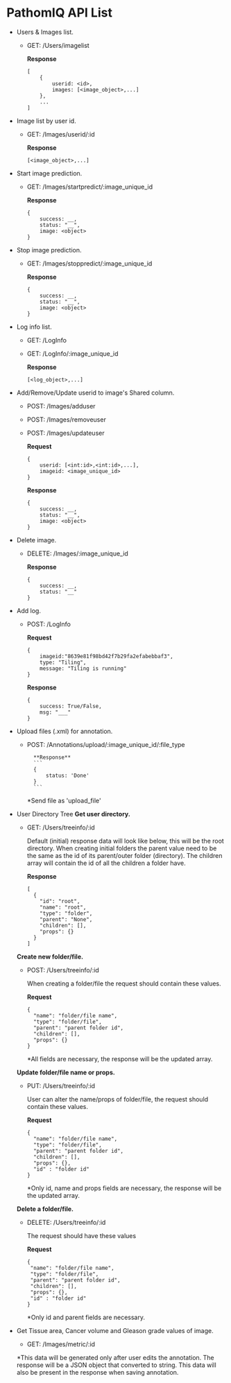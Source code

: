 # PathomIQ API List
- Users & Images list.
    - GET: /Users/imagelist
        
        **Response**
        ```
        [
            {
                userid: <id>,
                images: [<image_object>,...]
            },
            ...
        ]
        ```

- Image list by user id.
    - GET: /Images/userid/:id
        
        **Response**
        ```
        [<image_object>,...]
        ```

- Start image prediction.
    - GET: /Images/startpredict/:image_unique_id
        
        **Response**
        ```
        {
            success: __, 
            status: "__",
            image: <object>
        }
        ```
- Stop image prediction.
    - GET: /Images/stoppredict/:image_unique_id
        
        **Response**
        ```
        {
            success: __, 
            status: "__",
            image: <object>
        }
        ```

- Log info list.
    - GET: /LogInfo
    - GET: /LogInfo/:image_unique_id
        
        **Response**
        ```
        [<log_object>,...]
        ```

- Add/Remove/Update userid to image's Shared column.
    - POST: /Images/adduser
    - POST: /Images/removeuser
    - POST: /Images/updateuser
        
        **Request**
        ```
        {
            userid: [<int:id>,<int:id>,...],
            imageid: <image_unique_id>
        }
        ```

        **Response**
        ```
        {
            success: __,
            status: "__",
            image: <object>
        }
        ```
- Delete image.
    - DELETE: /Images/:image_unique_id
        
        **Response**
        ```
        {
            success: __,
            status: "__"
        }
        ```
        
- Add log.
    - POST: /LogInfo
    
        **Request**
        ```
        {
            imageid:"8639e81f98bd42f7b29fa2efabebbaf3",
            type: "Tiling",
            message: "Tiling is running"
        }
        ```
        
        **Response**
        ```
        {
            success: True/False,
            msg: "___"
        }
        ```
        
- Upload files (.xml) for annotation.
    - POST: /Annotations/upload/:image_unique_id/:file_type
      
            **Response**
            ```
            {
                status: 'Done'
            }
            ```
            
      *Send file as 'upload_file'
            
- User Directory Tree
    **Get user directory.**
    - GET: /Users/treeinfo/:id
        
        Default (initial) response data will look like below, this will be the root directory. When creating initial folders the parent value need to be the same as the id of its parent/outer folder (directory). The children array will contain the id of all the children a folder have. 
        
        **Response**
        ```
        [
          {
            "id": "root",
            "name": "root",
            "type": "folder",
            "parent": "None",
            "children": [],
            "props": {}
          }
        ]
        ```
        
    **Create new folder/file.**
    - POST: /Users/treeinfo/:id
        
        When creating a folder/file the request should contain these values.
    
        **Request**
        ```
        {
          "name": "folder/file name",
          "type": "folder/file",
          "parent": "parent folder id",
          "children": [],
          "props": {}
        }
        ```
        
        *All fields are necessary, the response will be the updated array.
        
    **Update folder/file name or props.**
    - PUT: /Users/treeinfo/:id
        
        User can alter the name/props of folder/file, the request should contain these values.
        
        **Request**
        ```
        {
          "name": "folder/file name",
          "type": "folder/file",
          "parent": "parent folder id",
          "children": [],
          "props": {},
          "id" : "folder id"
        }
        ```
        
        *Only id, name and props fields are necessary, the response will be the updated array.
        
    **Delete a folder/file.**
    - DELETE: /Users/treeinfo/:id
        
        The request should have these values
        
        **Request**
         ```
        {
          "name": "folder/file name",
          "type": "folder/file",
          "parent": "parent folder id",
          "children": [],
          "props": {},
          "id" : "folder id"
        }
        ```
        
        *Only id and parent fields are necessary.
  
    
- Get Tissue area, Cancer volume and Gleason grade values of image.
    - GET: /Images/metric/:id
   
    *This data will be generated only after user edits the annotation. The response will be a JSON object that converted to string. This data will also be present in the response when saving annotation.
        
